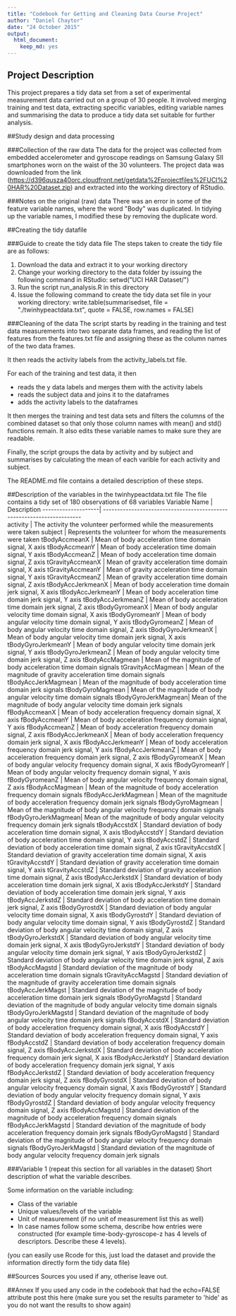 ```yaml
---
title: "Codebook for Getting and Cleaning Data Course Project"
author: "Daniel Chaytor"
date: "24 October 2015"
output:
  html_document:
    keep_md: yes
---
```


## Project Description
This project prepares a tidy data set from a set of experimental measurement data carried out on a group of 30 people. It involved merging training and test data, extracting specific variables, editing variable names and summarising the data to produce a tidy data set suitable for further analysis.

##Study design and data processing

###Collection of the raw data
The data for the project was collected from embedded accelerometer and gyroscope readings on Samsung Galaxy SII smartphones worn on the waist of the 30 volunteers. The project data was downloaded from the link
(https://d396qusza40orc.cloudfront.net/getdata%2Fprojectfiles%2FUCI%20HAR%20Dataset.zip)
and extracted into the working directory of RStudio.

###Notes on the original (raw) data 
There was an error in some of the feature variable names, where the word "Body" was duplicated. In tidying up the variable names, I modified these by removing the duplicate word.

##Creating the tidy datafile

###Guide to create the tidy data file
The steps taken to create the tidy file are as follows:
1. Download the data and extract it to your working directory
2. Change your working directory to the data folder by issuing the following command in RStudio:
setwd("UCI HAR Dataset/")
3. Run the script run_analysis.R in this directory
4. Issue the following command to create the tidy data set file in your working directory:
write.table(summarisedset, file = "./twinhypeactdata.txt", quote = FALSE, row.names = FALSE)

###Cleaning of the data
The script starts by reading in the training and test data measurements into two separate data frames, and reading the list of features from the features.txt file and assigning these as the column names of the two data frames.

It then reads the activity labels from the activity_labels.txt file. 

For each of the training and test data, it then
* reads the y data labels and merges them with the activity labels 
* reads the subject data and joins it to the dataframes 
* adds the activity labels to the dataframes

It then merges the training and test data sets and filters the columns of the combined dataset so that only those column names with mean() and std() functions remain. It also edits these variable names to make sure they are readable.

Finally, the script groups the data by activity and by subject and summarises by calculating the mean of each varible for each activity and subject.

The README.md file contains a detailed description of these steps.

##Description of the variables in the twinhypeactdata.txt file
The file contains a tidy set of 180 observations of 68 variables
Variable Name		| Description
--------------------| ----------------------------------------------------------------------	
activity			| The activity the volunteer performed while the measurements were taken
subject				| Represents the volunteer for whom the measurements were taken
tBodyAccmeanX		| Mean of body acceleration time domain signal, X axis
tBodyAccmeanY		| Mean of body acceleration time domain signal, Y axis
tBodyAccmeanZ		| Mean of body acceleration time domain signal, Z axis
tGravityAccmeanX	| Mean of gravity acceleration time domain signal, X axis
tGravityAccmeanY	| Mean of gravity acceleration time domain signal, Y axis
tGravityAccmeanZ	| Mean of gravity acceleration time domain signal, Z axis
tBodyAccJerkmeanX 	| Mean of body acceleration time domain jerk signal, X axis
tBodyAccJerkmeanY 	| Mean of body acceleration time domain jerk signal, Y axis
tBodyAccJerkmeanZ 	| Mean of body acceleration time domain jerk signal, Z axis
tBodyGyromeanX 		| Mean of body angular velocity time domain signal, X axis
tBodyGyromeanY 		| Mean of body angular velocity time domain signal, Y axis
tBodyGyromeanZ 		| Mean of body angular velocity time domain signal, Z axis
tBodyGyroJerkmeanX 	| Mean of body angular velocity time domain jerk signal, X axis
tBodyGyroJerkmeanY 	| Mean of body angular velocity time domain jerk signal, Y axis
tBodyGyroJerkmeanZ 	| Mean of body angular velocity time domain jerk signal, Z axis
tBodyAccMagmean 	| Mean of the magnitude of body acceleration time domain signals
tGravityAccMagmean 	| Mean of the magnitude of gravity acceleration time domain signals
tBodyAccJerkMagmean | Mean of the magnitude of body acceleration time domain jerk signals
tBodyGyroMagmean 	| Mean of the magnitude of body angular velocity time domain signals
tBodyGyroJerkMagmean| Mean of the magnitude of body angular velocity time domain jerk signals
fBodyAccmeanX 		| Mean of body acceleration frequency domain signal, X axis
fBodyAccmeanY 		| Mean of body acceleration frequency domain signal, Y axis
fBodyAccmeanZ 		| Mean of body acceleration frequency domain signal, Z axis
fBodyAccJerkmeanX 	| Mean of body acceleration frequency domain jerk signal, X axis
fBodyAccJerkmeanY 	| Mean of body acceleration frequency domain jerk signal, Y axis
fBodyAccJerkmeanZ 	| Mean of body acceleration frequency domain jerk signal, Z axis
fBodyGyromeanX 		| Mean of body angular velocity frequency domain signal, X axis
fBodyGyromeanY 		| Mean of body angular velocity frequency domain signal, Y axis
fBodyGyromeanZ 		| Mean of body angular velocity frequency domain signal, Z axis
fBodyAccMagmean		| Mean of the magnitude of body acceleration frequency domain signals
fBodyAccJerkMagmean	| Mean of the magnitude of body acceleration frequency domain jerk signals
fBodyGyroMagmean	| Mean of the magnitude of body angular velocity frequency domain signals
fBodyGyroJerkMagmean| Mean of the magnitude of body angular velocity frequency domain jerk signals
tBodyAccstdX		| Standard deviation of body acceleration time domain signal, X axis
tBodyAccstdY		| Standard deviation of body acceleration time domain signal, Y axis
tBodyAccstdZ		| Standard deviation of body acceleration time domain signal, Z axis
tGravityAccstdX		| Standard deviation of gravity acceleration time domain signal, X axis
tGravityAccstdY		| Standard deviation of gravity acceleration time domain signal, Y axis
tGravityAccstdZ		| Standard deviation of gravity acceleration time domain signal, Z axis
tBodyAccJerkstdX	| Standard deviation of body acceleration time domain jerk signal, X axis
tBodyAccJerkstdY	| Standard deviation of body acceleration time domain jerk signal, Y axis
tBodyAccJerkstdZ	| Standard deviation of body acceleration time domain jerk signal, Z axis
tBodyGyrostdX		| Standard deviation of body angular velocity time domain signal, X axis
tBodyGyrostdY		| Standard deviation of body angular velocity time domain signal, Y axis
tBodyGyrostdZ		| Standard deviation of body angular velocity time domain signal, Z axis
tBodyGyroJerkstdX	| Standard deviation of body angular velocity time domain jerk signal, X axis
tBodyGyroJerkstdY	| Standard deviation of body angular velocity time domain jerk signal, Y axis
tBodyGyroJerkstdZ	| Standard deviation of body angular velocity time domain jerk signal, Z axis
tBodyAccMagstd		| Standard deviation of the magnitude of body acceleration time domain signals
tGravityAccMagstd	| Standard deviation of the magnitude of gravity acceleration time domain signals
tBodyAccJerkMagst	| Standard deviation of the magnitude of body acceleration time domain jerk signals
tBodyGyroMagstd		| Standard deviation of the magnitude of body angular velocity time domain signals
tBodyGyroJerkMagstd	| Standard deviation of the magnitude of body angular velocity time domain jerk signals
fBodyAccstdX		| Standard deviation of body acceleration frequency domain signal, X axis
fBodyAccstdY		| Standard deviation of body acceleration frequency domain signal, Y axis
fBodyAccstdZ		| Standard deviation of body acceleration frequency domain signal, Z axis
fBodyAccJerkstdX	| Standard deviation of body acceleration frequency domain jerk signal, X axis
fBodyAccJerkstdY	| Standard deviation of body acceleration frequency domain jerk signal, Y axis
fBodyAccJerkstdZ	| Standard deviation of body acceleration frequency domain jerk signal, Z axis
fBodyGyrostdX		| Standard deviation of body angular velocity frequency domain signal, X axis
fBodyGyrostdY		| Standard deviation of body angular velocity frequency domain signal, Y axis
fBodyGyrostdZ		| Standard deviation of body angular velocity frequency domain signal, Z axis
fBodyAccMagstd		| Standard deviation of the magnitude of body acceleration frequency domain signals
fBodyAccJerkMagstd	| Standard deviation of the magnitude of body acceleration frequency domain jerk signals
fBodyGyroMagstd		| Standard deviation of the magnitude of body angular velocity frequency domain signals
fBodyGyroJerkMagstd	| Standard deviation of the magnitude of body angular velocity frequency domain jerk signals


###Variable 1 (repeat this section for all variables in the dataset)
Short description of what the variable describes.

Some information on the variable including:
 - Class of the variable
 - Unique values/levels of the variable
 - Unit of measurement (if no unit of measurement list this as well)
 - In case names follow some schema, describe how entries were constructed (for example time-body-gyroscope-z has 4 levels of descriptors. Describe these 4 levels). 

(you can easily use Rcode for this, just load the dataset and provide the information directly form the tidy data file)

##Sources
Sources you used if any, otherise leave out.

##Annex
If you used any code in the codebook that had the echo=FALSE attribute post this here (make sure you set the results parameter to 'hide' as you do not want the results to show again)